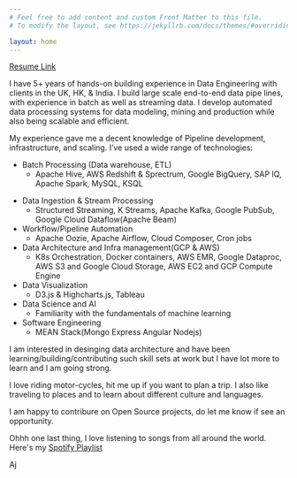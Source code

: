 ```yaml
---
# Feel free to add content and custom Front Matter to this file.
# To modify the layout, see https://jekyllrb.com/docs/themes/#overriding-theme-defaults

layout: home
---
```


[Resume Link][resume-link]

I have 5+ years of hands-on building experience in Data Engineering with clients in the UK, HK, & India. I build large scale end-to-end data pipe lines, with experience in batch as well as streaming data. I develop automated data processing systems for data modeling, mining and production while also being scalable and efficient.

My experience gave me a decent knowledge of Pipeline development, infrastructure, and scaling. I’ve used a wide range of technologies:
* Batch Processing (Data warehouse, ETL)
  - Apache Hive, AWS Redshift & Sprectrum, Google BigQuery, SAP IQ, Apache Spark, MySQL, KSQL
+ Data Ingestion & Stream Processing
  - Structured Streaming, K Streams, Apache Kafka, Google PubSub, Google Cloud Dataflow(Apache Beam)
+ Workflow/Pipeline Automation
  - Apache Oozie, Apache Airflow, Cloud Composer, Cron jobs
+ Data Architecture and Infra management(GCP & AWS)
  - K8s Orchestration, Docker containers, AWS EMR, Google Dataproc, AWS S3 and Google Cloud Storage, AWS EC2 and GCP Compute Engine
+ Data Visualization
  - D3.js & Highcharts.js, Tableau
+ Data Science and AI
  - Familiarity with the fundamentals of machine learning
+ Software Engineering
  - MEAN Stack(Mongo Express Angular Nodejs)

I am interested in desinging data architecture and have been learning/building/contributing such skill sets at work but I have lot more to learn and I am going strong.

I love riding motor-cycles, hit me up if you want to plan a trip. I also like traveling to places and to learn about different culture and languages.

I am happy to contribure on Open Source projects, do let me know if see an opportunity.

Ohhh one last thing, I love listening to songs from all around the world. Here's my [Spotify Playlist][spotify-playlist]

Aj

[spotify-playlist]: https://open.spotify.com/playlist/1EGuueDPLt1lzCw7s8pcsR
[resume-link]: https://www.notion.so/aj7/Ajay-Moorjani-Resume-ebfd247c9ace490ebf1f041a24e3ca25